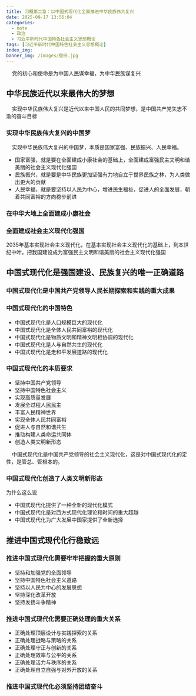 ```yaml
---
title: 习概第二章：以中国式现代化全面推进中华民族伟大复兴
date: 2025-09-17 13:56:04
categories:
  - note
  - 政治
  - 习近平新时代中国特色社会主义思想概论
tags: [习近平新时代中国特色社会主义思想概论]
index_img:
banner_img: /images/壁纸.jpg
---
```


&nbsp;&nbsp;&nbsp;&nbsp;党的初心和使命是为中国人民谋幸福，为中华民族谋复兴

## 中华民族近代以来最伟大的梦想

&nbsp;&nbsp;&nbsp;&nbsp;实现中华民族伟大复兴是近代以来中国人民的共同梦想，是中国共产党矢志不渝的奋斗目标

### 实现中华民族伟大复兴的中国梦

&nbsp;&nbsp;&nbsp;&nbsp;实现中华民族伟大复兴的中国梦，本质是国家富强、民族振兴、人民幸福。

- 国家富强，就是要在全面建成小康社会的基础上，全面建成富强民主文明和谐美丽的社会主义现代化强国
- 民族振兴，就是要是中华民族更加坚强有力地自立于世界民族之林，为人类做出更大的贡献
- 人民幸福，就是要坚持以人民为中心，增进民生福祉，促进人的全面发展，朝着共同富裕的方向稳步前进

### 在中华大地上全面建成小康社会

### 全面建成社会主义现代化强国

2035年基本实现社会主义现代化，在基本实现社会主义现代化的基础上，到本世纪中叶，把我国建设成为富强民主文明和谐美丽的社会主义现代化强国

## 中国式现代化是强国建设、民族复兴的唯一正确道路

### 中国式现代化是中国共产党领导人民长期探索和实践的重大成果

### 中国式现代化的中国特色

- 中国式现代化是人口规模巨大的现代化
- 中国式现代化是全体人民共同富裕的现代化
- 中国式现代化是物质文明和精神文明相协调的现代化
- 中国式现代化是人与自然共生的现代化
- 中国式现代化是走和平发展道路的现代化

### 中国式现代化的本质要求

- 坚持中国共产党领导
- 坚持中国特色社会主义
- 实现高质量发展
- 发展全过程人民民主
- 丰富人民精神世界
- 实现全体人民共同富裕
- 促进人与自然和谐共生
- 推动构建人类命运共同体
- 创造人类文明新形态

&nbsp;&nbsp;&nbsp;&nbsp;中国式现代化是中国共产党领导的社会主义现代化，这是对中国式现代化的定性，是管总、管根本的。

### 中国式现代化创造了人类文明新形态

为什么这么说

- 中国式现代化提供了一种全新的现代化模式
- 中国式现代化是对西方式现代化理论和时间的重大超越
- 中国式现代化为广大发展中国家提供了全新选择

## 推进中国式现代化行稳致远

### 推进中国式现代化需要牢牢把握的重大原则

- 坚持和加强党的全面领导
- 坚持中国特色社会主义道路
- 坚持以人民为中心的发展思想
- 坚持深化改革开放
- 坚持发扬斗争精神

### 推进中国式现代化需要正确处理的重大关系

- 正确处理顶层设计与实践探索的关系
- 正确处理战略与策略的关系
- 正确处理守正与创新的关系
- 正确处理效率与公平的关系
- 正确处理活力与秩序的关系
- 正确处理自立自强与对外开放的关系

### 推进中国式现代化必须坚持团结奋斗